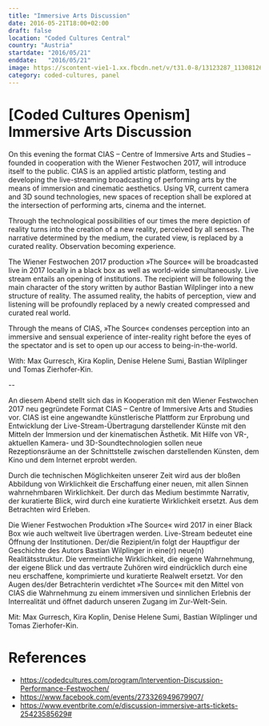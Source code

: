 ```yaml
---
title: "Immersive Arts Discussion"
date: 2016-05-21T18:00+02:00
draft: false
location: "Coded Cultures Central"
country: "Austria"
startdate: "2016/05/21"
enddate:   "2016/05/21"
image: https://scontent-vie1-1.xx.fbcdn.net/v/t31.0-8/13123287_1130812610303447_4224549297951627547_o.jpg?_nc_cat=109&_nc_sid=b386c4&_nc_ohc=i2kqbt2pVIgAX-8tHfS&_nc_ht=scontent-vie1-1.xx&oh=aa905c3e08cc50a232c79c52567564b7&oe=5F8CBC68
category: coded-cultures, panel
---
```


# [Coded Cultures Openism] Immersive Arts Discussion

On this evening the format CIAS  – Centre of Immersive Arts and Studies – founded in cooperation with the Wiener Festwochen 2017, will introduce itself to the public. CIAS is an applied artistic platform, testing and developing the live-streaming broadcasting of performing arts by the means of immersion and cinematic aesthetics. Using VR, current camera and 3D sound technologies, new spaces of reception shall be explored at the intersection of performing arts, cinema and the internet.

Through the technological possibilities of our times the mere depiction of reality turns into the creation of a new reality, perceived by all senses. The narrative determined by the medium, the curated view, is replaced by a curated reality. Observation becoming experience.

The Wiener Festwochen 2017 production »The Source« will be broadcasted live in 2017 locally in a black box as well as world-wide simultaneously. Live stream entails an opening of institutions. The recipient will be following the main character of the story written by author Bastian Wilplinger into a new structure of reality. The assumed reality, the habits of perception, view  and listening will be profoundly replaced by a newly created compressed and curated real world.

Through the means of CIAS, »The Source« condenses perception into an immersive and sensual experience of inter-reality right before the eyes of the spectator and is set to open up our access to being-in-the-world.

With: Max Gurresch, Kira Koplin, Denise Helene Sumi, Bastian Wilplinger und Tomas Zierhofer-Kin.

--

An diesem Abend stellt sich das in Kooperation mit den Wiener Festwochen 2017 neu gegründete Format CIAS – Centre of Immersive Arts and Studies vor. CIAS ist eine angewandte künstlerische Plattform zur Erprobung und Entwicklung der Live-Stream-Übertragung darstellender Künste mit den Mitteln der Immersion und der kinematischen Ästhetik. Mit Hilfe von VR-, aktuellen Kamera- und 3D-Soundtechnologien sollen neue Rezeptionsräume an der Schnittstelle zwischen darstellenden Künsten, dem Kino und dem Internet erprobt werden.

Durch die technischen Möglichkeiten unserer Zeit wird aus der bloßen Abbildung von Wirklichkeit die Erschaffung einer neuen, mit allen Sinnen wahrnehmbaren Wirklichkeit. Der durch das Medium bestimmte Narrativ, der kuratierte Blick, wird durch eine kuratierte Wirklichkeit ersetzt. Aus dem Betrachten wird Erleben.

Die Wiener Festwochen Produktion »The Source« wird 2017 in einer Black Box wie auch weltweit live übertragen werden. Live-Stream bedeutet eine Öffnung der Institutionen. Der/die Rezipient/in folgt der Hauptfigur der Geschichte des Autors Bastian Wilplinger in eine(r) neue(n) Realitätsstruktur. Die vermeintliche Wirklichkeit, die eigene Wahrnehmung, der eigene Blick und das vertraute Zuhören wird eindrücklich durch eine neu erschaffene, komprimierte und kuratierte Realwelt ersetzt. Vor den Augen des/der Betrachterin verdichtet »The Source« mit den Mittel von CIAS die Wahrnehmung zu einem immersiven und sinnlichen Erlebnis der Interrealität und öffnet dadurch unseren Zugang im Zur-Welt-Sein.

Mit: Max Gurresch, Kira Koplin, Denise Helene Sumi, Bastian Wilplinger und Tomas Zierhofer-Kin.


# References
* https://codedcultures.com/program/Intervention-Discussion-Performance-Festwochen/
* https://www.facebook.com/events/273326949679907/
* https://www.eventbrite.com/e/discussion-immersive-arts-tickets-25423585629#

